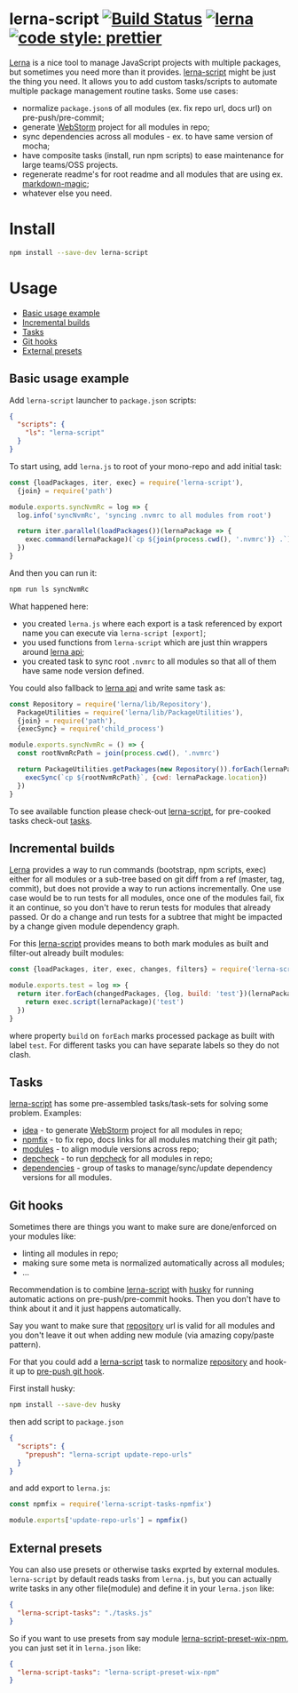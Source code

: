 # lerna-script [![Build Status](https://img.shields.io/travis/wix/lerna-script/master.svg?label=build%20status)](https://travis-ci.org/wix/lerna-script) [![lerna](https://img.shields.io/badge/maintained%20with-lerna-cc00ff.svg)](https://lernajs.io/) [![code style: prettier](https://img.shields.io/badge/code_style-prettier-ff69b4.svg?style=flat-square)](https://github.com/prettier/prettier)

[Lerna](https://lernajs.io/) is a nice tool to manage JavaScript projects with multiple packages, but sometimes you need
more than it provides. [lerna-script](https://www.npmjs.com/package/lerna-script) might be just the thing you need. It allows
you to add custom tasks/scripts to automate multiple package management routine tasks. Some use cases:

* normalize `package.json`s of all modules (ex. fix repo url, docs url) on pre-push/pre-commit;
* generate [WebStorm](https://www.jetbrains.com/webstorm/) project for all modules in repo;
* sync dependencies across all modules - ex. to have same version of mocha;
* have composite tasks (install, run npm scripts) to ease maintenance for large teams/OSS projects.
* regenerate readme's for root readme and all modules that are using ex. [markdown-magic](https://github.com/DavidWells/markdown-magic);
* whatever else you need.

# Install

```bash
npm install --save-dev lerna-script
```

# Usage

* [Basic usage example](#basic-usage-example)
* [Incremental builds](#incremental-builds)
* [Tasks](#tasks)
* [Git hooks](#git-hooks)
* [External presets](#external-presets)

## Basic usage example

Add `lerna-script` launcher to `package.json` scripts:

```json
{
  "scripts": {
    "ls": "lerna-script"
  }
}
```

To start using, add `lerna.js` to root of your mono-repo and add initial task:

```js
const {loadPackages, iter, exec} = require('lerna-script'),
  {join} = require('path')

module.exports.syncNvmRc = log => {
  log.info('syncNvmRc', 'syncing .nvmrc to all modules from root')

  return iter.parallel(loadPackages())(lernaPackage => {
    exec.command(lernaPackage)(`cp ${join(process.cwd(), '.nvmrc')} .`)
  })
}
```

And then you can run it:

```bash
npm run ls syncNvmRc
```

What happened here:

* you created `lerna.js` where each export is a task referenced by export name you can execute via `lerna-script [export]`;
* you used functions from `lerna-script` which are just thin wrappers around [lerna api](https://github.com/lerna/lerna/tree/master/src);
* you created task to sync root `.nvmrc` to all modules so that all of them have same node version defined.

You could also fallback to [lerna api](https://github.com/lerna/lerna/tree/master/src) and write same task as:

```js
const Repository = require('lerna/lib/Repository'),
  PackageUtilities = require('lerna/lib/PackageUtilities'),
  {join} = require('path'),
  {execSync} = require('child_process')

module.exports.syncNvmRc = () => {
  const rootNvmRcPath = join(process.cwd(), '.nvmrc')

  return PackageUtilities.getPackages(new Repository()).forEach(lernaPackage => {
    execSync(`cp ${rootNvmRcPath}`, {cwd: lernaPackage.location})
  })
}
```

To see available function please check-out [lerna-script](./lerna-script), for pre-cooked tasks check-out [tasks](./tasks).

## Incremental builds

[Lerna](https://lernajs.io/) provides a way to run commands (bootstrap, npm scripts, exec) either for all modules or a sub-tree based on git
diff from a ref (master, tag, commit), but does not provide a way to run actions incrementally. One use case would be to
run tests for all modules, once one of the modules fail, fix it an continue, so you don't have to rerun tests for modules
that already passed. Or do a change and run tests for a subtree that might be impacted by a change given module dependency
graph.

For this [lerna-script](./lerna-script) provides means to both mark modules as built and filter-out already built modules:

```js
const {loadPackages, iter, exec, changes, filters} = require('lerna-script')

module.exports.test = log => {
  return iter.forEach(changedPackages, {log, build: 'test'})(lernaPackage => {
    return exec.script(lernaPackage)('test')
  })
}
```

where property `build` on `forEach` marks processed package as built with label `test`. For different tasks you can have separate labels so they do not clash.

## Tasks

[lerna-script](.) has some pre-assembled tasks/task-sets for solving some problem. Examples:

* [idea](./tasks/idea) - to generate [WebStorm](https://www.jetbrains.com/webstorm/) project for all modules in repo;
* [npmfix](./tasks/npmfix) - to fix repo, docs links for all modules matching their git path;
* [modules](./tasks/modules) - to align module versions across repo;
* [depcheck](./tasks/depcheck) - to run [depcheck](https://github.com/depcheck/depcheck) for all modules in repo;
* [dependencies](./tasks/dependencies) - group of tasks to manage/sync/update dependency versions for all modules.

## Git hooks

Sometimes there are things you want to make sure are done/enforced on your modules like:

* linting all modules in repo;
* making sure some meta is normalized automatically across all modules;
* ...

Recommendation is to combine [lerna-script](https://www.npmjs.com/package/lerna-script) with [husky](https://www.npmjs.com/package/husky) for running automatic actions on pre-push/pre-commit hooks. Then you don't have to think about it and it just happens automatically.

Say you want to make sure that [repository](https://docs.npmjs.com/files/package.json#repository) url is valid for all modules and you don't leave it out when adding new module (via amazing copy/paste pattern).

For that you could add a [lerna-script](https://www.npmjs.com/package/lerna-script) task to normalize [repository](https://docs.npmjs.com/files/package.json#repository) and hook-it up to [pre-push git hook](https://git-scm.com/book/gr/v2/Customizing-Git-Git-Hooks).

First install husky:

```bash
npm install --save-dev husky
```

then add script to `package.json`

```json
{
  "scripts": {
    "prepush": "lerna-script update-repo-urls"
  }
}
```

and add export to `lerna.js`:

```js
const npmfix = require('lerna-script-tasks-npmfix')

module.exports['update-repo-urls'] = npmfix()
```

## External presets

You can also use presets or otherwise tasks exprted by external modules. `lerna-script` by default reads tasks from `lerna.js`,
but you can actually write tasks in any other file(module) and define it in your `lerna.json` like:

```json
{
  "lerna-script-tasks": "./tasks.js"
}
```

So if you want to use presets from say module [lerna-script-preset-wix-npm](presets/wix-npm), you can just set it in `lerna.json` like:

```json
{
  "lerna-script-tasks": "lerna-script-preset-wix-npm"
}
```
